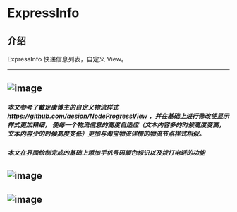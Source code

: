 
# ExpressInfo

## 介绍
ExpressInfo 快递信息列表，自定义 View。

---

## ![image](https://github.com/wyhnihaook/Logistics_information/raw/master/img-holder/image.png)
##### 本文参考了戴定康博主的自定义物流样式 https://github.com/aesion/NodeProgressView ，并在基础上进行修改使显示样式更加精细， 使每一个物流信息的高度自适应（文本内容多的时候高度变高，文本内容少的时候高度变低）更加与淘宝物流详情的物流节点样式相似。
##### 本文在界面绘制完成的基础上添加手机号码颜色标识以及拨打电话的功能
## ![image](https://github.com/wyhnihaook/Logistics_information/raw/master/img-holder/image2.png)
## ![image](https://github.com/wyhnihaook/Logistics_information/raw/master/img-holder/image3.png)

